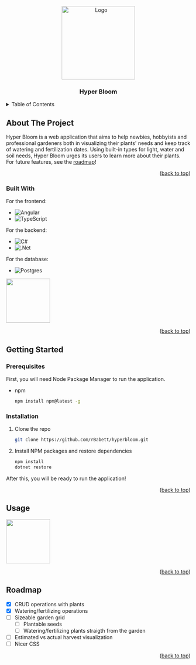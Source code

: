 <a name="readme-top"></a>
<br />
<div align="center">
  <a href="https://github.com/github_username/repo_name">
    <img src="https://github.com/rBabett/hyperbloom/assets/113454591/4d4c1f41-dfb2-481d-9509-44d198a708f3" alt="Logo" width="200" height="200">
  </a>

<h3 align="center">Hyper Bloom</h3>
</div>

<details>
  <summary>Table of Contents</summary>
  <ol>
    <li>
      <a href="#about-the-project">About The Project</a>
      <ul>
        <li><a href="#built-with">Built With</a></li>
      </ul>
    </li>
    <li>
      <a href="#getting-started">Getting Started</a>
      <ul>
        <li><a href="#prerequisites">Prerequisites</a></li>
        <li><a href="#installation">Installation</a></li>
      </ul>
    </li>
    <li><a href="#usage">Usage</a></li>
    <li><a href="#roadmap">Roadmap</a></li>
  </ol>
</details>



## About The Project

Hyper Bloom is a web application that aims to help newbies, hobbyists and professional gardeners both in visualizing their plants' needs and keep track of watering and fertilization dates. Using built-in types for light, water and soil needs, Hyper Bloom urges its users to learn more about their plants. <br>
For future features, see the <a href="#roadmap">roadmap</a>!

<p align="right">(<a href="#readme-top">back to top</a>)</p>


### Built With

For the frontend:
* ![Angular](https://img.shields.io/badge/angular-%23DD0031.svg?style=for-the-badge&logo=angular&logoColor=white)
* ![TypeScript](https://img.shields.io/badge/typescript-%23007ACC.svg?style=for-the-badge&logo=typescript&logoColor=white)

For the backend:
* ![C#](https://img.shields.io/badge/c%23-%23239120.svg?style=for-the-badge&logo=c-sharp&logoColor=white)
* ![.Net](https://img.shields.io/badge/.NET-5C2D91?style=for-the-badge&logo=.net&logoColor=white)

For the database:
* ![Postgres](https://img.shields.io/badge/postgres-%23316192.svg?style=for-the-badge&logo=postgresql&logoColor=white)


<img src="https://github.com/rBabett/hyperbloom/assets/113454591/f4feaa78-a3da-44d6-bb5e-127263d9200a" width="120" height="120"/>

<p align="right">(<a href="#readme-top">back to top</a>)</p>


## Getting Started

### Prerequisites

First, you will need Node Package Manager to run the application.
* npm
  ```sh
  npm install npm@latest -g
  ```

### Installation

1. Clone the repo
   ```sh
   git clone https://github.com/rBabett/hyperbloom.git
   ```
2. Install NPM packages and restore dependencies
   ```sh
   npm install
   dotnet restore
   ```
After this, you will be ready to run the application!

<p align="right">(<a href="#readme-top">back to top</a>)</p>


## Usage
<img src="https://github.com/rBabett/hyperbloom/assets/113454591/f4feaa78-a3da-44d6-bb5e-127263d9200a" width="120" height="120"/>

<p align="right">(<a href="#readme-top">back to top</a>)</p>

## Roadmap

- [X] CRUD operations with plants
- [X] Watering/fertilizing operations
- [ ] Sizeable garden grid
  - [ ] Plantable seeds
  - [ ] Watering/fertilizing plants straigth from the garden
- [ ] Estimated vs actual harvest visualization
- [ ] Nicer CSS

<p align="right">(<a href="#readme-top">back to top</a>)</p>



